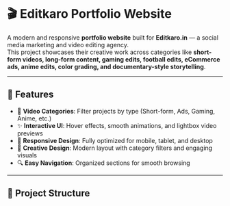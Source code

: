 # 🎬 Editkaro Portfolio Website

A modern and responsive **portfolio website** built for **Editkaro.in** — a social media marketing and video editing agency.  
This project showcases their creative work across categories like **short-form videos, long-form content, gaming edits, football edits, eCommerce ads, anime edits, color grading, and documentary-style storytelling**.  

---

## 🚀 Features
- 🎥 **Video Categories**: Filter projects by type (Short-form, Ads, Gaming, Anime, etc.)  
- ✨ **Interactive UI**: Hover effects, smooth animations, and lightbox video previews  
- 📱 **Responsive Design**: Fully optimized for mobile, tablet, and desktop  
- 🎨 **Creative Design**: Modern layout with category filters and engaging visuals  
- 🔍 **Easy Navigation**: Organized sections for smooth browsing  

---

## 📂 Project Structure
